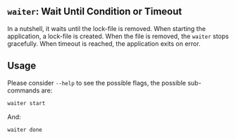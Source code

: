 <!--
Copyright The Shipwright Contributors

SPDX-License-Identifier: Apache-2.0
-->

`waiter`: Wait Until Condition or Timeout
-----------------------------------------

In a nutshell, it waits until the lock-file is removed. When starting the application, a lock-file is created. When the file is removed, the `waiter` stops gracefully. When timeout is reached, the application exits on error.

## Usage

Please consider `--help` to see the possible flags, the possible sub-commands are:

```sh
waiter start
```

And:

```sh
waiter done
```
